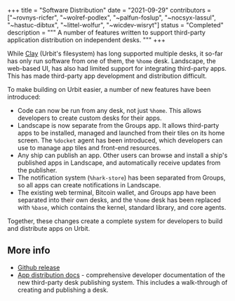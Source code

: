 +++
title = "Software Distribution"
date = "2021-09-29"
contributors = ["~rovnys-ricfer", "~wolref-podlex", "~palfun-foslup", "~nocsyx-lassul", "~hastuc-dibtux", "~littel-wolfur", "~wicdev-wisryt"]
status = "Completed"
description = """
A number of features written to support third-party application distribution on independent desks.
"""
+++

While [Clay](https://urbit.org/docs/glossary/clay) (Urbit's filesystem) has long
supported multiple desks, it so-far has only run software from one of them, the
`%home` desk. Landscape, the web-based UI, has also had limited support for
integrating third-party apps. This has made third-party app development and
distribution difficult.

To make building on Urbit easier, a number of new features have been introduced:

- Code can now be run from any desk, not just `%home`. This allows developers to
  create custom desks for their apps.
- Landscape is now separate from the Groups app. It allows third-party apps to
  be installed, managed and launched from their tiles on its home screen. The
  `%docket` agent has been introduced, which developers can use to manage app
  tiles and front-end resources.
- Any ship can publish an app. Other users can browse and install a ship's
  published apps in Landscape, and automatically receive updates from the
  publisher.
- The notification system (`%hark-store`) has been separated from Groups, so all
  apps can create notifications in Landscape.
- The existing web terminal, Bitcoin wallet, and Groups app have been separated
  into their own desks, and the `%home` desk has been replaced with `%base`,
  which contains the kernel, standard library, and core agents.

Together, these changes create a complete system for developers to build and
distribute apps on Urbit.

## More info

- [Github release](https://github.com/urbit/urbit/releases/tag/urbit-os-v2.101)
- [App distribution docs](https://urbit.org/docs/userspace/dist/dist) -
  comprehensive developer documentation of the new third-party desk publishing
  system. This includes a walk-through of creating and publishing a desk.
